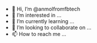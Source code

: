 - 👋 Hi, I’m @anmolfromfbtech
- 👀 I’m interested in ...
- 🌱 I’m currently learning ...
- 💞️ I’m looking to collaborate on ...
- 📫 How to reach me ...

<!---
anmolfromfbtech/anmolfromfbtech is a ✨ special ✨ repository because its `README.md` (this file) appears on your GitHub profile.
You can click the Preview link to take a look at your changes.
--->
